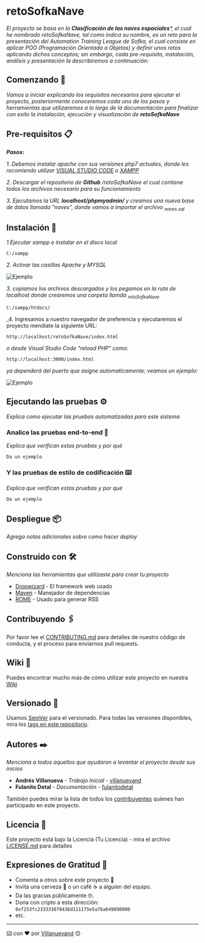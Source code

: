 # retoSofkaNave
_El proyecto se basa en la **Clasificación de las naves espaciales***, el cual he nombrado retoSofkaNave, tal como indica su nombre, es un reto para la presentación del Automation Training League de Sofka, el cual consiste en aplicar POO (Programación Orientada a Objetos) y definir unos retos aplicando dichos conceptos; sin embargo, cada pre-requisito, instalación, análisis y presentación la describiremos a continuación:_

## Comenzando 🚀

_Vamos a iniciar  explicando los requisitos necesarios para ejecutar el proyecto, posteriormente conoceremos cada uno de los pasos y herramientas que utilizaremos a lo largo de la documentación para finalizar con exito la instalación, ejecución y visualización de **retoSofkaNave**_


## Pre-requisitos 📋

_***Pasos:***_

_1. Debemos instalar apache con sus versiones php7 actuales, donde les recomiendo utilizar [VISUAL STUDIO CODE](https://code.visualstudio.com/) o [XAMPP](https://www.apachefriends.org/es/index.html)_

_2. Descargar el repositorio de **Github** /retoSofkaNave el cual contiene todos los archivos necesario para su funcionamiento_

_3. Ejecutamos la URL **localhost/phpmyadmin/** y creamos una nueva base de datos llamada "naves", donde vamos a importar el archivo <sub>naves.sql</sub>_


## Instalación 🔧

_1.Ejecutar xampp e instalar en el disco local_

```
C:/xampp
```

_2. Activar las casillas Apache y MYSQL_

![Ejemplo](https://milenaavilezodontologa.com/retoSofkaNaves/vista/img/1.png)

_3. copiamos los archivos descargados y los pegamos en la ruta de localhost donde crearemos una carpeta llamda <sub>retoSofkaNave</sub>_

```
C:/xampp/htdocs/
```

_4. Ingresamos a nuestro navegador de preferencia y ejecutaremos el proyecto mendiate la siguiente URL:

```
http://localhost/retoSofkaNave/index.html
```
_o desde Visual Studio Code "reload PHP" como:_

```
http://localhost:3000/index.html
```
_ya dependerá del puerto que asigne automaticamente; veamos un ejemplo:_

![Ejemplo](https://milenaavilezodontologa.com/retoSofkaNaves/vista/img/1.png)


## Ejecutando las pruebas ⚙️

_Explica como ejecutar las pruebas automatizadas para este sistema_

### Analice las pruebas end-to-end 🔩

_Explica que verifican estas pruebas y por qué_

```
Da un ejemplo
```

### Y las pruebas de estilo de codificación ⌨️

_Explica que verifican estas pruebas y por qué_

```
Da un ejemplo
```

## Despliegue 📦

_Agrega notas adicionales sobre como hacer deploy_

## Construido con 🛠️

_Menciona las herramientas que utilizaste para crear tu proyecto_

* [Dropwizard](http://www.dropwizard.io/1.0.2/docs/) - El framework web usado
* [Maven](https://maven.apache.org/) - Manejador de dependencias
* [ROME](https://rometools.github.io/rome/) - Usado para generar RSS

## Contribuyendo 🖇️

Por favor lee el [CONTRIBUTING.md](https://gist.github.com/villanuevand/xxxxxx) para detalles de nuestro código de conducta, y el proceso para enviarnos pull requests.

## Wiki 📖

Puedes encontrar mucho más de cómo utilizar este proyecto en nuestra [Wiki](https://github.com/tu/proyecto/wiki)

## Versionado 📌

Usamos [SemVer](http://semver.org/) para el versionado. Para todas las versiones disponibles, mira los [tags en este repositorio](https://github.com/tu/proyecto/tags).

## Autores ✒️

_Menciona a todos aquellos que ayudaron a levantar el proyecto desde sus inicios_

* **Andrés Villanueva** - *Trabajo Inicial* - [villanuevand](https://github.com/villanuevand)
* **Fulanito Detal** - *Documentación* - [fulanitodetal](#fulanito-de-tal)

También puedes mirar la lista de todos los [contribuyentes](https://github.com/your/project/contributors) quíenes han participado en este proyecto. 

## Licencia 📄

Este proyecto está bajo la Licencia (Tu Licencia) - mira el archivo [LICENSE.md](LICENSE.md) para detalles

## Expresiones de Gratitud 🎁

* Comenta a otros sobre este proyecto 📢
* Invita una cerveza 🍺 o un café ☕ a alguien del equipo. 
* Da las gracias públicamente 🤓.
* Dona con cripto a esta dirección: `0xf253fc233333078436d111175e5a76a649890000`
* etc.



---
⌨️ con ❤️ por [Villanuevand](https://github.com/Villanuevand) 😊

